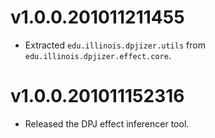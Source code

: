v1.0.0.201011211455
===================

- Extracted `edu.illinois.dpjizer.utils` from `edu.illinois.dpjizer.effect.core`.

v1.0.0.201011152316
===================

- Released the DPJ effect inferencer tool.


